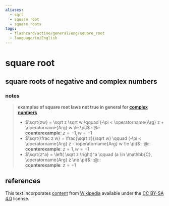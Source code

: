 ```yaml
---
aliases:
  - sqrt
  - square root
  - square roots
tags:
  - flashcard/active/general/eng/square_root
  - language/in/English
---
```


# square root

## square roots of negative and complex numbers

### notes

> __examples of square root laws not true in general for [complex numbers](complex%20number.md)__
>
> - $\sqrt{zw} = \sqrt z \sqrt w \qquad (-\pi < \operatorname{Arg} z + \operatorname{Arg} w \le \pi)$ ::@:: <br/> __counterexample__: $z = -1, w = -1$ <!--SR:!2025-07-07,66,274!2025-06-24,102,294-->
> - $\sqrt{\frac z w} = \frac{\sqrt z}{\sqrt w} \qquad (-\pi < \operatorname{Arg} z - \operatorname{Arg} w \le \pi)$ ::@:: <br/> __counterexample__: $z = 1, w = -1$ <!--SR:!2026-02-17,246,274!2025-11-01,202,314-->
> - $\sqrt{z^a} = \left( \sqrt z \right)^a \qquad (a \in \mathbb{C}, \operatorname{Arg} z \ne \pi)$ ::@:: <br/> __counterexample__: $z = -1$ <!--SR:!2026-06-05,636,290!2028-06-18,1111,270-->

## references

This text incorporates [content](https://en.wikipedia.org/wiki/square_root) from [Wikipedia](Wikipedia.md) available under the [CC BY-SA 4.0](https://creativecommons.org/licenses/by-sa/4.0/) license.
